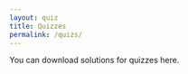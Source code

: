```yaml
---
layout: quiz
title: Quizzes
permalink: /quizs/
---
```

You can download solutions for quizzes here.
